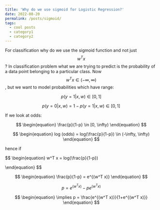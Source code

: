 ```yaml
---
title: 'Why do we use sigmoid for Logistic Regression?'
date: 2022-08-20
permalink: /posts/sigmoid/
tags:
  - cool posts
  - category1
  - category2
---
```


For classification why do we use the sigmoid function and not just $$w^T x$$ ? 
In classification problem what we are trying to predict is the probability of a data point belonging to a particular class. Now $$w^T x \in (-\infty, \infty)$$, but we want to model probabilities which have range:

$$
\begin{equation}
    p(y=1|x,w) \in [0,1]
\end{equation}
$$

$$
\begin{equation}
    p(y=0|x,w) = 1-p(y=1|x,w) \in [0,1]
\end{equation}
$$

If we look at odds:

$$
\begin{equation}
    \frac{p}{1-p} \in [0, \infty)
\end{equation}
$$



$$
\begin{equation}
    log (odds) = log(\frac{p}{1-p}) \in (-\infty, \infty)
\end{equation}
$$

hence if 

$$
\begin{equation}
    w^T x  = log(\frac{p}{1-p})
    
\end{equation}
$$

$$
\begin{equation}
    \frac{p}{1-p} = e^{(w^T x)}
\end{equation}
$$

$$
\begin{equation}
    p = e^{(w^T x)} - p e^{(w^T x)}
\end{equation}
$$

$$
\begin{equation}
    \implies p = \frac{e^{(w^T x)}}{1+e^{(w^T x)}}
\end{equation}
$$
